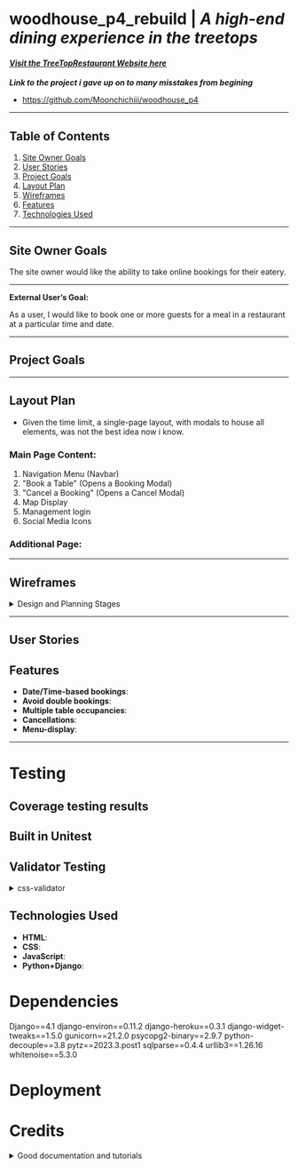 # woodhouse_p4_rebuild | ***A high-end dining experience in the treetops***
#### [***Visit the TreeTopRestaurant Website here***](https://woodhouse-a901e0e256cb.herokuapp.com/)

***Link to the project i gave up on to many misstakes from begining***
- https://github.com/Moonchichiii/woodhouse_p4 

---
## Table of Contents

1. [Site Owner Goals](#site-owner-goals)
2. [User Stories](#user-stories)
3. [Project Goals](#project-goals)
4. [Layout Plan](#layout-plan)
5. [Wireframes](#wireframes)
6. [Features](#features)
7. [Technologies Used](#technologies-used)

---

## Site Owner Goals

The site owner would like the ability to take online bookings for their eatery.

---

**External User’s Goal:**

As a user, I would like to book one or more guests for a meal in a restaurant at a particular time and date.

---

## Project Goals

---

## Layout Plan

- Given the time limit, a single-page layout, with modals to house all elements, was not the best idea now i know. 


### Main Page Content:

1. Navigation Menu (Navbar)
2. "Book a Table" (Opens a Booking Modal)
3. "Cancel a Booking" (Opens a Cancel Modal)
4. Map Display
5. Management login
6. Social Media Icons


### Additional Page:





---

## Wireframes

<details>
<summary>Design and Planning Stages</summary>

- **Wireframe**: Created using Axure RP10 to visualize the structure and layout of the website, understanding the user flow and placement of elements on the website.

![Alt text](readmecontent/final.png)
</details>

---
## User Stories
## Features

- **Date/Time-based bookings**: 
- **Avoid double bookings**: 
- **Multiple table occupancies**: 
- **Cancellations**: 
- **Menu-display**: 

---


# Testing 





## Coverage testing results 

## Built in Unitest 


## Validator Testing




<details>
<summary>css-validator</summary>

![Alt text](readmecontent/W3CCSSvalidate.png)

</details>



## Technologies Used

- **HTML**: 
- **CSS**: 
- **JavaScript**: 
- **Python+Django**: 





# Dependencies

Django==4.1
django-environ==0.11.2
django-heroku==0.3.1
django-widget-tweaks==1.5.0
gunicorn==21.2.0
psycopg2-binary==2.9.7
python-decouple==3.8
pytz==2023.3.post1
sqlparse==0.4.4
urllib3==1.26.16
whitenoise==5.3.0


# Deployment 



# Credits

<details>
<summary>Good documentation and tutorials</summary>

- https://github.com/anymail/django-anymail

- https://stackoverflow.com/questions/7304248/how-should-i-write-tests-for-forms-in-django

- https://stackoverflow.com/questions/68762265/django-aggregate-sum-for-each-user

- https://simpleisbetterthancomplex.com/article/2017/08/19/how-to-render-django-form-manually.html

- https://overiq.com/django-1-10/django-form-basics/ 

- https://www.youtube.com/watch?v=ynToND_xOAM **How to style the form with bootstrap in django.**

- https://stackoverflow.com/questions/19123715/django-for-loop-to-iterate-form-fields

- https://docs.djangoproject.com/en/4.2/topics/forms/

- https://stackoverflow.com/questions/29716023/add-class-to-form-field-django-modelform

- https://stackoverflow.com/questions/51202769/submit-form-with-event-listener

- https://cbi-analytics.nl/django-google-maps-tutorial-4-creating-a-google-map-maps-javascript-api/

- https://stackoverflow.com/questions/76762773/date-and-number-of-guests-validation-in-booking-application-with-django


</details>
<br>

